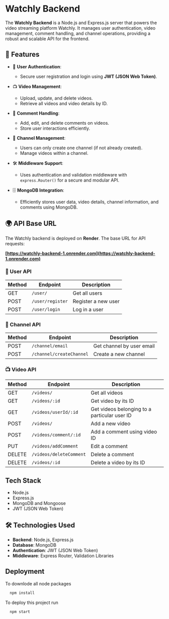 # Watchly Backend  

The **Watchly Backend** is a Node.js and Express.js server that powers the video streaming platform Watchly. It manages user authentication, video management, comment handling, and channel operations, providing a robust and scalable API for the frontend.  

## 🚀 Features  

- 🔐 **User Authentication**:  
  - Secure user registration and login using **JWT (JSON Web Token)**.  

- 📺 **Video Management**:  
  - Upload, update, and delete videos.  
  - Retrieve all videos and video details by ID.  

- 💬 **Comment Handling**:  
  - Add, edit, and delete comments on videos.  
  - Store user interactions efficiently.  

- 📡 **Channel Management**:  
  - Users can only create one channel (if not already created).   
  - Manage videos within a channel.  

- 🛠️ **Middleware Support**:  
  - Uses authentication and validation middleware with `express.Router()` for a secure and modular API.  

- 🗄️ **MongoDB Integration**:  
  - Efficiently stores user data, video details, channel information, and comments using MongoDB.  

## 🌍 API Base URL  

The Watchly backend is deployed on **Render**. The base URL for API requests:  

**[https://watchly-backend-1.onrender.com](https://watchly-backend-1.onrender.com)**  


### 🔐 User API  

| Method | Endpoint               | Description                |
|--------|------------------------|----------------------------|
| GET    | `/user/`                | Get all users              |
| POST   | `/user/register`       | Register a new user        |
| POST   | `/user/login`          | Log in a user              |


### 📡 Channel API  

| Method | Endpoint                 | Description                  |
|--------|--------------------------|------------------------------|
| POST   | `/channel/email`         | Get channel by user email    |
| POST   | `/channel/createChannel` | Create a new channel         

### 📺 Video API  

| Method  | Endpoint                    | Description                                      |
|---------|-----------------------------|--------------------------------------------------|
| GET     | `/videos/`                   | Get all videos                                  |
| GET     | `/videos/:id`                | Get video by its ID                             |
| GET     | `/videos/userId/:id`         | Get videos belonging to a particular user ID   |
| POST    | `/videos/`                   | Add a new video                                |
| POST    | `/videos/comment/:id`        | Add a comment using video ID                   |
| PUT     | `/videos/addComment`         | Edit a comment                                 |
| DELETE  | `/videos/deleteComment`      | Delete a comment                               |
| DELETE  | `/videos/:id`                | Delete a video by its ID 



## Tech Stack

- Node.js
- Express.js
- MongoDB and Mongoose
- JWT (JSON Web Token)



## 🛠️ Technologies Used  

- **Backend**: Node.js, Express.js  
- **Database**: MongoDB  
- **Authentication**: JWT (JSON Web Token)  
- **Middleware**: Express Router, Validation Libraries  
## Deployment
To downlode all node packages

```bash
  npm install
```

To deploy this project run

```bash
  npm start
```

